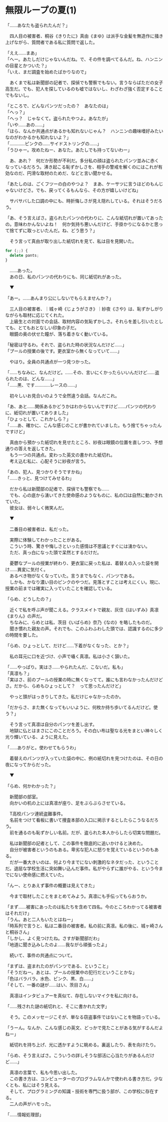 # 無限ループの夏(1)

「……あなたも盗られたんだ？」

　四人目の被害者、桐谷《きりたに》真由《まゆ》は派手な金髪を無造作に掻き上げながら、質問者である私に質問で返した。

「ええ……まあ」  
「へー。あたしだけじゃないんだね。で、その件を調べてるんだ。ね、ハンニンの目星とかついた？」  
「いえ、まだ調査を始めたばかりなので」

　あくまで私は新聞部の記者で、探偵でも警察でもない。言うならばただの女子高生だ。でも、犯人を探しているのも嘘ではないし、わざわざ強く否定することでもないし。

「ところで、どんなパンツだったの？　あなたのは」  
「へっ？」  
「へっ？　じゃなくて。盗られたやつよ。あなたが」  
「いや……あの……」  
「ほら、なんか共通点があるかも知れないじゃん？　ハンニンの趣味嗜好みたいなのがわかるかも知れないよ？」  
「…………ピンクの……サイドストリングの……」  
「うひゃー。攻めたねー、あなた。あたしでも持ってないわー」

　あ、あれ？　何だか形勢が不利だ。多分私の顔は盗られたパンツ並みに赤くなっているだろう。沸き起こる恥ずかしさを、相手の警戒を解くのにはこれが有効なのだ、円滑な取材のためだ、などと言い聞かせる。

「あたしのは、ごくフツーの白のやつよ？　まあ、ケーサツに言うほどのもんじゃないけどさ。でも、戻ってくるもんなら、その方が嬉しいけどね」

　サバサバした口調の中にも、時折悔しさが見え隠れしている。それはそうだろう。

「あ、そう言えばさ。盗られたパンツの代わりに、こんな紙切れが置いてあったの。意味わかんないよね！　何か気持ち悪いんだけど、手掛かりになるかと思って捨てずに取っといたんだ。ね、どう思う？」

　そう言って真由が取り出した紙切れを見て、私は目を見開いた。

```js
for (;;) {
  delete pants;
}
```

　……あった。  
　あの日、私のパンツの代わりにも、同じ紙切れがあった。

　▼

「あー。……あんまり公にしないでもらえませんか？」

　三人目の被害者、｜城ヶ崎《じょうがさき》｜紗夜《さや》は、恥ずかしがりながらも取材に応じてくれた。  
　上級生との対面での会話、取材内容の気恥ずかしさ。それらを差し引いたとしても、とてもおとなしい印象の子だ。  
　眼鏡の奥の伏せた瞳が、落ち着きなく動いている。

「秘密は守るわ。それで、盗られた時の状況なんだけど……」  
「プールの授業の後です。更衣室から無くなっていて……」

　やはり。全員の共通点が一つ見つかった。

「……ちなみに、なんだけど。……その、言いにくかったらいいんだけど……盗られたのは、どんな……」  
「……黒、です…………レースの……」

　初々しいお見合いのようで全然違う会話。なんだこれ。

「あ、あと……関係あるかどうかはわからないんですけど……パンツの代わりに、紙切れが置いてありました」  
「ひょっとして、これかしら？」  
「……あ、確かに、こんな感じのことが書かれていました。もう捨てちゃったんですけど」

　真由から預かった紙切れを見せたところ、紗夜は眼鏡の位置を直しつつ、予想通りの答えを返してきた。  
　もう一つの共通点。変わった英文の書かれた紙切れ。  
　考え込む私に、心配そうに紗夜が言う。

「あの、犯人、見つかりそうですかね」  
「……きっと、見つけてみせるわ」

　だから私は新聞部の記者で、探偵でも警察でも……  
　でも、心の底から湧いてきた使命感のようなものに、私の口は自然に動かされていた。  
　彼女は、弱々しく微笑んだ。

　▼

　二番目の被害者は、私だった。

　実際に体験してわかったことがある。  
　こういう時、驚きや悔しさといった感情は不思議とすぐには湧かない。  
　ただ、真っ白になった頭で呆然とするだけだ。

　憂鬱なプールの授業が終わり、更衣室に戻った私は、着替えの入った袋を開け……異変に気付く。  
　あるべき物がなくなっていた。言うまでもなく、パンツである。  
　しかも、かなり濃い目のピンクのやつだ。見落とすことは考えにくい。現に、授業の前までは確実に入っていたことを確認している。

「らめ、どうしたの？」

　近くで私を呼ぶ声が聞こえる。クラスメイトで親友、灰住《はいずみ》真凛《まりん》の声だ。  
　ちなみに、らめとは私、茨目《いばらめ》奈乃《なの》を略したものだ。  
　聞き慣れた親友の声。それでも、このふわふわした頭では、認識するのに多少の時間を要した。

「らめ、ひょっとして、だけど……下着がなくなった、とか？」

　私の耳元に口を近づけ、小声で囁く真凛。私は小さく頷いた。

「……やっぱり。実はさ……やられたんだ、こないだ。私も」  
「真凛も？」  
「実はさ、前のプールの授業の時に無くなってて。誰にも言わなかったんだけどさ。だから、らめもひょっとして？　って思ったんだけど」

　やっと頭がはっきりしてきた。私だけじゃなかったのか。

「だからさ、また無くなってもいいように、何枚か持ち歩いてるんだけど。使う？」

　そう言って真凛は自分のパンツを差し出す。  
　地獄に仏とはまさにこのことだろう。その白い布は聖なる光をまとい神々しく光り輝いている、ように見えた。

「……ありがと。使わせてもらうわ」

　着替えのパンツが入っていた袋の中に、例の紙切れを見つけたのは、その日の夜になってからだった。

　▼

「らめ、何かわかった？」

　新聞部の部室。  
　向かいの机の上には真凛が座り、足をぶらぶらさせている。

　T高校パンツ連続盗難事件。  
　名前をつけて看板に書いて捜査本部の入口に掲示するとしたらこうなるだろう。  
　前を通るのも恥ずかしい名前。だが、盗られた本人からしたら切実な問題だ。

　私は新聞部の記者として、この事件を徹底的に追いかけると決めた。  
　自分が被害者というのもある。卑劣な犯人に怒りを覚えているというのもある。  
　だが一番大きいのは、何より今までにない刺激的なネタだった、ということだ。退屈な学校生活に突如舞い込んだ事件。私がやらずに誰がやる、という今までにない使命感に燃えていた。

「んー、とりあえず事件の概要は見えてきた」

　今まで取材したことをまとめてみよう。真凛にも手伝ってもらおうか。

「まず……被害にあったのは私たちを含めて四名。今のところわかってる被害者はそれだけ」  
「うん。あと二人もいたとはねー」  
「時系列で言うと、私は二番目の被害者。私の前に真凛。私の後に、城ヶ崎さんと桐谷さん」  
「しかし、よく見つけたね。さすが新聞部だわ」  
「地道に聞き込みしたのよ……我ながら頑張ったよ」

　続いて、事件の共通点について。

「まずは、盗まれたのがパンツである、ということ」  
「そうだねー。あとは、プールの授業中の犯行だということかな」  
「色はバラバラ。水色、ピンク、黒、白……」  
「そして、一番の謎が……はい、茨目さん」

　真凛はインタビュアーを真似て、存在しないマイクを私に向ける。

「……残された謎の紙切れと、そこに書かれた文字」

　そう。このメッセージこそが、単なる窃盗事件ではないことを物語っている。

「うーん。なんか、こんな感じの英文、どっかで見たことがある気がするんだよねー」

　紙切れを持ち上げ、光に透かすように眺める。裏返したり、表を向けたり。

「らめ、そう言えばさ。こういうの詳しそうな部活に心当たりがあるんだけど……」

　真凛の言葉で、私も今思い出した。  
　この書き方は、コンピューターのプログラムなんかで使われる書き方だ。少なくとも、私にはそう見える。  
　そして、プログラミングの知識・技術を専門に扱う部が、この学校に存在する。  
　二人の声がハモった。

「……情報処理部」
